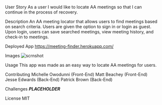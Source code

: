 User Story
As a user I would like to locate AA meetings so that I can continue in the process of recovery.

Description
An AA meeting locator that allows users to find meetings based on search criteria. Users are given the option to sign in or login as guest. Upon login, users can save searched meetings, view meeting history, and check-in to meetings.

Deployed App
https://meeting-finder.herokuapp.com/

Images
![scrnshot](https://user-images.githubusercontent.com/57024833/72097679-8bf04b00-32e2-11ea-830c-ca2b888bf041.PNG)

Usage
This app was made as an easy way to locate AA meetings for users.

Contributing
Michelle Owodunni (Front-End)
Matt Beachey (Front-End)
Jesse Edwards (Back-End)
Patrick Brown (Back-End)

Challenges
**_PLACEHOLDER_**

License
MIT
